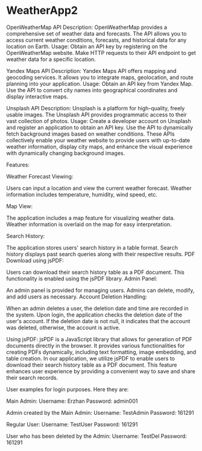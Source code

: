# WeatherApp2
OpenWeatherMap API
Description: OpenWeatherMap provides a comprehensive set of weather data and forecasts. The API allows you to access current weather conditions, forecasts, and historical data for any location on Earth. Usage: Obtain an API key by registering on the OpenWeatherMap website. Make HTTP requests to their API endpoint to get weather data for a specific location.

Yandex Maps API
Description: Yandex Maps API offers mapping and geocoding services. It allows you to integrate maps, geolocation, and route planning into your application. Usage: Obtain an API key from Yandex Map. Use the API to convert city names into geographical coordinates and display interactive maps.

Unsplash API
Description: Unsplash is a platform for high-quality, freely usable images. The Unsplash API provides programmatic access to their vast collection of photos. Usage: Create a developer account on Unsplash and register an application to obtain an API key. Use the API to dynamically fetch background images based on weather conditions. These APIs collectively enable your weather website to provide users with up-to-date weather information, display city maps, and enhance the visual experience with dynamically changing background images.

Features:

Weather Forecast Viewing:

Users can input a location and view the current weather forecast.
Weather information includes temperature, humidity, wind speed, etc.

Map View:

The application includes a map feature for visualizing weather data.
Weather information is overlaid on the map for easy interpretation.

Search History:

The application stores users' search history in a table format.
Search history displays past search queries along with their respective results.
PDF Download using jsPDF:

Users can download their search history table as a PDF document.
This functionality is enabled using the jsPDF library.
Admin Panel:

An admin panel is provided for managing users.
Admins can delete, modify, and add users as necessary.
Account Deletion Handling:

When an admin deletes a user, the deletion date and time are recorded in the system.
Upon login, the application checks the deletion date of the user's account.
If the deletion date is not null, it indicates that the account was deleted, otherwise, the account is active.

Using jsPDF:
jsPDF is a JavaScript library that allows for generation of PDF documents directly in the browser. It provides various functionalities for creating PDFs dynamically, including text formatting, image embedding, and table creation. In our application, we utilize jsPDF to enable users to download their search history table as a PDF document. This feature enhances user experience by providing a convenient way to save and share their search records.
<script src="https://cdnjs.cloudflare.com/ajax/libs/jspdf/1.5.3/jspdf.min.js"></script>
<script src="https://cdnjs.cloudflare.com/ajax/libs/jspdf-autotable/3.2.3/jspdf.plugin.autotable.min.js"></script>

User examples for login purposes. Here they are:

Main Admin:
Username: Erzhan
Password: admin001

Admin created by the Main Admin:
Username: TestAdmin
Password: 161291

Regular User:
Username: TestUser
Password: 161291

User who has been deleted by the Admin:
Username: TestDel
Password: 161291


